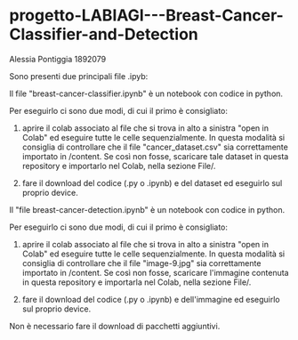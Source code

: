 # progetto-LABIAGI---Breast-Cancer-Classifier-and-Detection
Alessia Pontiggia 1892079

Sono presenti due principali file .ipyb:

Il file "breast-cancer-classifier.ipynb" è un notebook con codice in python. 

Per eseguirlo ci sono due modi, di cui il primo è consigliato:

1)  aprire il colab associato al file che si trova in alto a sinistra "open in Colab" ed eseguire tutte le celle sequenzialmente. In questa modalità si consiglia di controllare che il file "cancer_dataset.csv" sia correttamente importato in /content. Se così non fosse, scaricare tale dataset in questa repository e importarlo nel Colab, nella sezione File/.

2)  fare il download del codice (.py o .ipynb) e del dataset ed eseguirlo sul proprio device.


Il "file breast-cancer-detection.ipynb" è un notebook con codice in python. 

Per eseguirlo ci sono due modi, di cui il primo è consigliato:

1)  aprire il colab associato al file che si trova in alto a sinistra "open in Colab" ed eseguire tutte le celle sequenzialmente.
In questa modalità si consiglia di controllare che il file "image-9.jpg" sia correttamente importato in /content. Se così non fosse, scaricare l'immagine contenuta in questa repository e importarla nel Colab, nella sezione File/.
    
2)  fare il download del codice (.py o .ipynb) e dell'immagine ed eseguirlo sul proprio device.


Non è necessario fare il download di pacchetti aggiuntivi.
